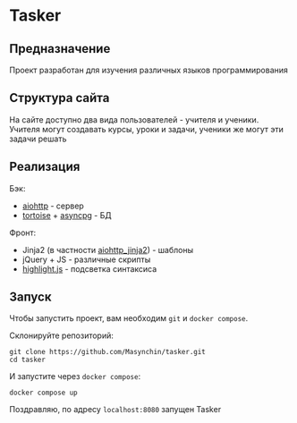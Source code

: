 # Tasker

## Предназначение
Проект разработан для изучения различных языков программирования

## Структура сайта
На сайте доступно два вида пользователей - учителя и ученики. Учителя могут создавать курсы, уроки и задачи, ученики же могут эти задачи решать

## Реализация
Бэк:
- [aiohttp](https://github.com/aio-libs/aiohttp) - сервер
- [tortoise](https://github.com/tortoise/tortoise-orm) + [asyncpg](https://github.com/MagicStack/asyncpg) - БД

Фронт:
- Jinja2 (в частности [aiohttp_jinja2](https://github.com/aio-libs/aiohttp-jinja2)) - шаблоны
- jQuery + JS - различные скрипты
- [highlight.js](https://highlightjs.org/) - подсветка синтаксиса

## Запуск

Чтобы запустить проект, вам необходим `git` и `docker compose`.

Склонируйте репозиторий:

~~~shell
git clone https://github.com/Masynchin/tasker.git
cd tasker
~~~

И запустите через `docker compose`:

~~~shell
docker compose up
~~~

Поздравляю, по адресу `localhost:8080` запущен Tasker
